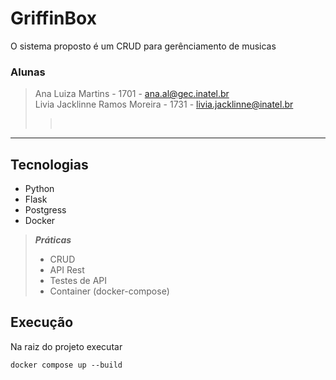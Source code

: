 # GriffinBox

O sistema proposto é um CRUD para gerênciamento de musicas

### Alunas
> Ana Luiza Martins - 1701 - ana.al@gec.inatel.br <br>
> Livia Jacklinne Ramos Moreira - 1731 - livia.jacklinne@inatel.br
> > <br>

<hr>

## Tecnologias
- Python
- Flask
- Postgress
- Docker

> ***Práticas***
> - CRUD
> - API Rest
> - Testes de API
> - Container (docker-compose)
>   <br>

## Execução
Na raiz do projeto executar 
```
docker compose up --build
```

